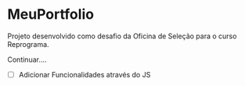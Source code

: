# MeuPortfolio
Projeto desenvolvido como desafio da Oficina de Seleção para o curso Reprograma.

Continuar....
- [ ] Adicionar Funcionalidades através do JS
